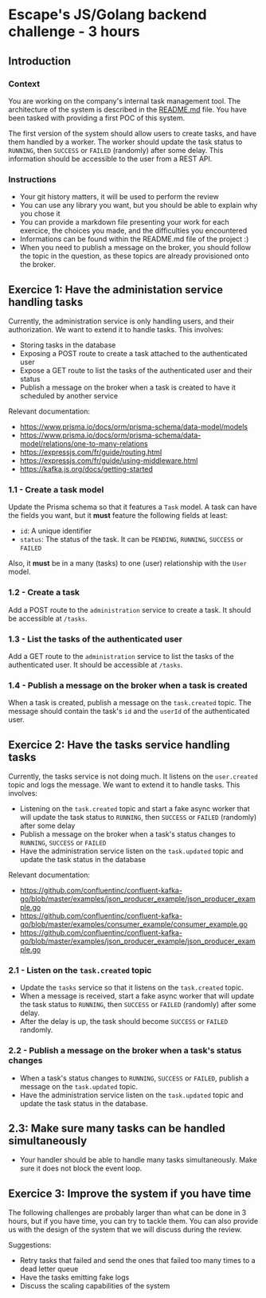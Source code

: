 # Escape's JS/Golang backend challenge - 3 hours

## Introduction

### Context

You are working on the company's internal task management tool. The architecture of the system is described in the [README.md](./README.md) file. You have been tasked with providing a first POC of this system.

The first version of the system should allow users to create tasks, and have them handled by a worker. The worker should update the task status to `RUNNING`, then `SUCCESS` or `FAILED` (randomly) after some delay. This information should be accessible to the user from a REST API.

### Instructions

- Your git history matters, it will be used to perform the review
- You can use any library you want, but you should be able to explain why you chose it
- You can provide a markdown file presenting your work for each exercice, the choices you made, and the difficulties you encountered
- Informations can be found within the README.md file of the project :)
- When you need to publish a message on the broker, you should follow the topic in the question, as these topics are already provisioned onto the broker.

## Exercice 1: Have the administation service handling tasks

Currently, the administration service is only handling users, and their authorization. We want to extend it to handle tasks. This involves:

- Storing tasks in the database
- Exposing a POST route to create a task attached to the authenticated user
- Expose a GET route to list the tasks of the authenticated user and their status
- Publish a message on the broker when a task is created to have it scheduled by another service

Relevant documentation:

- <https://www.prisma.io/docs/orm/prisma-schema/data-model/models>
- <https://www.prisma.io/docs/orm/prisma-schema/data-model/relations/one-to-many-relations>
- <https://expressjs.com/fr/guide/routing.html>
- <https://expressjs.com/fr/guide/using-middleware.html>
- <https://kafka.js.org/docs/getting-started>

### 1.1 - Create a task model

Update the Prisma schema so that it features a `Task` model. A task can have the fields you want, but it **must** feature the following fields at least:

- `id`: A unique identifier
- `status`: The status of the task. It can be `PENDING`, `RUNNING`, `SUCCESS` or `FAILED`

Also, it **must** be in a many (tasks) to one (user) relationship with the `User` model.

### 1.2 - Create a task

Add a POST route to the `administration` service to create a task. It should be accessible at `/tasks`.

### 1.3 - List the tasks of the authenticated user

Add a GET route to the `administration` service to list the tasks of the authenticated user. It should be accessible at `/tasks`.

### 1.4 - Publish a message on the broker when a task is created

When a task is created, publish a message on the `task.created` topic. The message should contain the task's `id` and the `userId` of the authenticated user.

## Exercice 2: Have the tasks service handling tasks

Currently, the tasks service is not doing much. It listens on the `user.created` topic and logs the message. We want to extend it to handle tasks. This involves:

- Listening on the `task.created` topic and start a fake async worker that will update the task status to `RUNNING`, then `SUCCESS` or `FAILED` (randomly) after some delay
- Publish a message on the broker when a task's status changes to `RUNNING`, `SUCCESS` or `FAILED`
- Have the administration service listen on the `task.updated` topic and update the task status in the database

Relevant documentation:

- <https://github.com/confluentinc/confluent-kafka-go/blob/master/examples/json_producer_example/json_producer_example.go>
- <https://github.com/confluentinc/confluent-kafka-go/blob/master/examples/consumer_example/consumer_example.go>
- <https://github.com/confluentinc/confluent-kafka-go/blob/master/examples/json_producer_example/json_producer_example.go>

### 2.1 - Listen on the `task.created` topic

- Update the `tasks` service so that it listens on the `task.created` topic.
- When a message is received, start a fake async worker that will update the task status to `RUNNING`, then `SUCCESS` or `FAILED` (randomly) after some delay.
- After the delay is up, the task should become `SUCCESS` or `FAILED` randomly.

### 2.2 - Publish a message on the broker when a task's status changes

- When a task's status changes to `RUNNING`, `SUCCESS` or `FAILED`, publish a message on the `task.updated` topic.
- Have the administration service listen on the `task.updated` topic and update the task status in the database.

## 2.3: Make sure many tasks can be handled simultaneously

- Your handler should be able to handle many tasks simultaneously. Make sure it does not block the event loop.

## Exercice 3: Improve the system if you have time

The following challenges are probably larger than what can be done in 3 hours, but if you have time, you can try to tackle them. You can also provide us with the design of the system that we will discuss during the review.

Suggestions:

- Retry tasks that failed and send the ones that failed too many times to a dead letter queue
- Have the tasks emitting fake logs
- Discuss the scaling capabilities of the system
